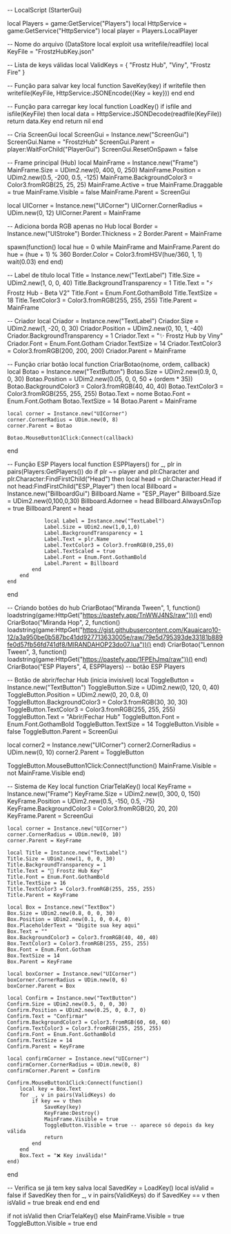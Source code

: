 -- LocalScript (StarterGui)

local Players = game:GetService("Players")
local HttpService = game:GetService("HttpService")
local player = Players.LocalPlayer

-- Nome do arquivo (DataStore local exploit usa writefile/readfile)
local KeyFile = "FrostzHubKey.json"

-- Lista de keys válidas
local ValidKeys = {
	"Frostz Hub",
	"Viny",
	"Frostz Fire"
}

-- Função para salvar key
local function SaveKey(key)
	if writefile then
		writefile(KeyFile, HttpService:JSONEncode({Key = key}))
	end
end

-- Função para carregar key
local function LoadKey()
	if isfile and isfile(KeyFile) then
		local data = HttpService:JSONDecode(readfile(KeyFile))
		return data.Key
	end
	return nil
end

-- Cria ScreenGui
local ScreenGui = Instance.new("ScreenGui")
ScreenGui.Name = "FrostzHub"
ScreenGui.Parent = player:WaitForChild("PlayerGui")
ScreenGui.ResetOnSpawn = false

-- Frame principal (Hub)
local MainFrame = Instance.new("Frame")
MainFrame.Size = UDim2.new(0, 400, 0, 250)
MainFrame.Position = UDim2.new(0.5, -200, 0.5, -125)
MainFrame.BackgroundColor3 = Color3.fromRGB(25, 25, 25)
MainFrame.Active = true
MainFrame.Draggable = true
MainFrame.Visible = false
MainFrame.Parent = ScreenGui

local UICorner = Instance.new("UICorner")
UICorner.CornerRadius = UDim.new(0, 12)
UICorner.Parent = MainFrame

-- Adiciona borda RGB apenas no Hub
local Border = Instance.new("UIStroke")
Border.Thickness = 2
Border.Parent = MainFrame

spawn(function()
	local hue = 0
	while MainFrame and MainFrame.Parent do
		hue = (hue + 1) % 360
		Border.Color = Color3.fromHSV(hue/360, 1, 1)
		wait(0.03)
	end
end)

-- Label de título
local Title = Instance.new("TextLabel")
Title.Size = UDim2.new(1, 0, 0, 40)
Title.BackgroundTransparency = 1
Title.Text = "⚡ Frostz Hub - Beta V2"
Title.Font = Enum.Font.GothamBold
Title.TextSize = 18
Title.TextColor3 = Color3.fromRGB(255, 255, 255)
Title.Parent = MainFrame

-- Criador
local Criador = Instance.new("TextLabel")
Criador.Size = UDim2.new(1, -20, 0, 30)
Criador.Position = UDim2.new(0, 10, 1, -40)
Criador.BackgroundTransparency = 1
Criador.Text = "✨ Frostz Hub by Viny"
Criador.Font = Enum.Font.Gotham
Criador.TextSize = 14
Criador.TextColor3 = Color3.fromRGB(200, 200, 200)
Criador.Parent = MainFrame

-- Função criar botão
local function CriarBotao(nome, ordem, callback)
	local Botao = Instance.new("TextButton")
	Botao.Size = UDim2.new(0.9, 0, 0, 30)
	Botao.Position = UDim2.new(0.05, 0, 0, 50 + (ordem * 35))
	Botao.BackgroundColor3 = Color3.fromRGB(40, 40, 40)
	Botao.TextColor3 = Color3.fromRGB(255, 255, 255)
	Botao.Text = nome
	Botao.Font = Enum.Font.Gotham
	Botao.TextSize = 14
	Botao.Parent = MainFrame

	local corner = Instance.new("UICorner")
	corner.CornerRadius = UDim.new(0, 8)
	corner.Parent = Botao

	Botao.MouseButton1Click:Connect(callback)
end


-- Função ESP Players
local function ESPPlayers()
	for _, plr in pairs(Players:GetPlayers()) do
		if plr ~= player and plr.Character and plr.Character:FindFirstChild("Head") then
			local head = plr.Character.Head
			if not head:FindFirstChild("ESP_Player") then
				local Billboard = Instance.new("BillboardGui")
				Billboard.Name = "ESP_Player"
				Billboard.Size = UDim2.new(0,100,0,30)
				Billboard.Adornee = head
				Billboard.AlwaysOnTop = true
				Billboard.Parent = head

				local Label = Instance.new("TextLabel")
				Label.Size = UDim2.new(1,0,1,0)
				Label.BackgroundTransparency = 1
				Label.Text = plr.Name
				Label.TextColor3 = Color3.fromRGB(0,255,0)
				Label.TextScaled = true
				Label.Font = Enum.Font.GothamBold
				Label.Parent = Billboard
			end
		end
	end
end

-- Criando botões do hub
CriarBotao("Miranda Tween", 1, function()
	loadstring(game:HttpGet("https://pastefy.app/TnWWJ4NS/raw"))()
end)
CriarBotao("Miranda Hop", 2, function()
	loadstring(game:HttpGet("https://gist.githubusercontent.com/Kauaicaro10-12/a3a950be0b587bc41dd927713633005e/raw/79e5d795393de33181b889fe0d57fb56fd741df8/MIRANDAHOP23do07.lua"))()
end)
CriarBotao("Lennon Tween", 3, function()
	loadstring(game:HttpGet("https://pastefy.app/1FPEhJmq/raw"))()
end)
CriarBotao("ESP Players", 4, ESPPlayers) -- botão ESP Players

-- Botão de abrir/fechar Hub (inicia invisível)
local ToggleButton = Instance.new("TextButton")
ToggleButton.Size = UDim2.new(0, 120, 0, 40)
ToggleButton.Position = UDim2.new(0, 20, 0.8, 0)
ToggleButton.BackgroundColor3 = Color3.fromRGB(30, 30, 30)
ToggleButton.TextColor3 = Color3.fromRGB(255, 255, 255)
ToggleButton.Text = "Abrir/Fechar Hub"
ToggleButton.Font = Enum.Font.GothamBold
ToggleButton.TextSize = 14
ToggleButton.Visible = false
ToggleButton.Parent = ScreenGui

local corner2 = Instance.new("UICorner")
corner2.CornerRadius = UDim.new(0, 10)
corner2.Parent = ToggleButton

ToggleButton.MouseButton1Click:Connect(function()
	MainFrame.Visible = not MainFrame.Visible
end)

-- Sistema de Key
local function CriarTelaKey()
	local KeyFrame = Instance.new("Frame")
	KeyFrame.Size = UDim2.new(0, 300, 0, 150)
	KeyFrame.Position = UDim2.new(0.5, -150, 0.5, -75)
	KeyFrame.BackgroundColor3 = Color3.fromRGB(20, 20, 20)
	KeyFrame.Parent = ScreenGui

	local corner = Instance.new("UICorner")
	corner.CornerRadius = UDim.new(0, 10)
	corner.Parent = KeyFrame

	local Title = Instance.new("TextLabel")
	Title.Size = UDim2.new(1, 0, 0, 30)
	Title.BackgroundTransparency = 1
	Title.Text = "🔑 Frostz Hub Key"
	Title.Font = Enum.Font.GothamBold
	Title.TextSize = 16
	Title.TextColor3 = Color3.fromRGB(255, 255, 255)
	Title.Parent = KeyFrame

	local Box = Instance.new("TextBox")
	Box.Size = UDim2.new(0.8, 0, 0, 30)
	Box.Position = UDim2.new(0.1, 0, 0.4, 0)
	Box.PlaceholderText = "Digite sua key aqui"
	Box.Text = ""
	Box.BackgroundColor3 = Color3.fromRGB(40, 40, 40)
	Box.TextColor3 = Color3.fromRGB(255, 255, 255)
	Box.Font = Enum.Font.Gotham
	Box.TextSize = 14
	Box.Parent = KeyFrame

	local boxCorner = Instance.new("UICorner")
	boxCorner.CornerRadius = UDim.new(0, 6)
	boxCorner.Parent = Box

	local Confirm = Instance.new("TextButton")
	Confirm.Size = UDim2.new(0.5, 0, 0, 30)
	Confirm.Position = UDim2.new(0.25, 0, 0.7, 0)
	Confirm.Text = "Confirmar"
	Confirm.BackgroundColor3 = Color3.fromRGB(60, 60, 60)
	Confirm.TextColor3 = Color3.fromRGB(255, 255, 255)
	Confirm.Font = Enum.Font.GothamBold
	Confirm.TextSize = 14
	Confirm.Parent = KeyFrame

	local confirmCorner = Instance.new("UICorner")
	confirmCorner.CornerRadius = UDim.new(0, 8)
	confirmCorner.Parent = Confirm

	Confirm.MouseButton1Click:Connect(function()
		local key = Box.Text
		for _, v in pairs(ValidKeys) do
			if key == v then
				SaveKey(key)
				KeyFrame:Destroy()
				MainFrame.Visible = true
				ToggleButton.Visible = true -- aparece só depois da key válida
				return
			end
		end
		Box.Text = "❌ Key inválida!"
	end)
end

-- Verifica se já tem key salva
local SavedKey = LoadKey()
local isValid = false
if SavedKey then
	for _, v in pairs(ValidKeys) do
		if SavedKey == v then
			isValid = true
			break
		end
	end
end

if not isValid then
	CriarTelaKey()
else
	MainFrame.Visible = true
	ToggleButton.Visible = true
end
